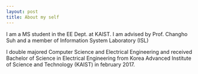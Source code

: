 ```yaml
---
layout: post
title: About my self
---
```


I am a MS student in the EE Dept. at KAIST. I am advised by Prof. Changho Suh and a member of Information System Laboratory (ISL)

I double majored Computer Science and Electrical Engineering and received Bachelor of Science in Electrical Engineering from Korea Advanced Institute of Science and Technology (KAIST) in february 2017.
